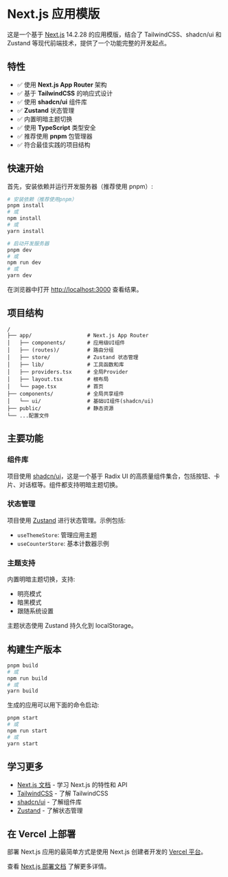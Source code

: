 # Next.js 应用模版

这是一个基于 [Next.js](https://nextjs.org) 14.2.28 的应用模版，结合了 TailwindCSS、shadcn/ui 和 Zustand 等现代前端技术，提供了一个功能完整的开发起点。

## 特性

- ✅ 使用 **Next.js App Router** 架构
- ✅ 基于 **TailwindCSS** 的响应式设计
- ✅ 使用 **shadcn/ui** 组件库
- ✅ **Zustand** 状态管理
- ✅ 内置明暗主题切换
- ✅ 使用 **TypeScript** 类型安全
- ✅ 推荐使用 **pnpm** 包管理器
- ✅ 符合最佳实践的项目结构

## 快速开始

首先，安装依赖并运行开发服务器（推荐使用 pnpm）:

```bash
# 安装依赖（推荐使用pnpm）
pnpm install
# 或
npm install
# 或
yarn install

# 启动开发服务器
pnpm dev
# 或
npm run dev
# 或
yarn dev
```

在浏览器中打开 [http://localhost:3000](http://localhost:3000) 查看结果。

## 项目结构

```
/
├── app/                  # Next.js App Router
│   ├── components/       # 应用级UI组件
│   ├── (routes)/         # 路由分组
│   ├── store/            # Zustand 状态管理
│   ├── lib/              # 工具函数和库
│   ├── providers.tsx     # 全局Provider
│   ├── layout.tsx        # 根布局
│   └── page.tsx          # 首页
├── components/           # 全局共享组件
│   └── ui/               # 基础UI组件(shadcn/ui)
├── public/               # 静态资源
└── ...配置文件
```

## 主要功能

### 组件库

项目使用 [shadcn/ui](https://ui.shadcn.com/)，这是一个基于 Radix UI 的高质量组件集合，包括按钮、卡片、对话框等。组件都支持明暗主题切换。

### 状态管理

项目使用 [Zustand](https://github.com/pmndrs/zustand) 进行状态管理。示例包括:

- `useThemeStore`: 管理应用主题
- `useCounterStore`: 基本计数器示例

### 主题支持

内置明暗主题切换，支持:

- 明亮模式
- 暗黑模式
- 跟随系统设置

主题状态使用 Zustand 持久化到 localStorage。

## 构建生产版本

```bash
pnpm build
# 或
npm run build
# 或
yarn build
```

生成的应用可以用下面的命令启动:

```bash
pnpm start
# 或
npm run start
# 或
yarn start
```

## 学习更多

- [Next.js 文档](https://nextjs.org/docs) - 学习 Next.js 的特性和 API
- [TailwindCSS](https://tailwindcss.com/docs) - 了解 TailwindCSS
- [shadcn/ui](https://ui.shadcn.com/) - 了解组件库
- [Zustand](https://github.com/pmndrs/zustand) - 了解状态管理

## 在 Vercel 上部署

部署 Next.js 应用的最简单方式是使用 Next.js 创建者开发的 [Vercel 平台](https://vercel.com/new?utm_medium=default-template&filter=next.js&utm_source=create-next-app&utm_campaign=create-next-app-readme)。

查看 [Next.js 部署文档](https://nextjs.org/docs/app/building-your-application/deploying) 了解更多详情。
